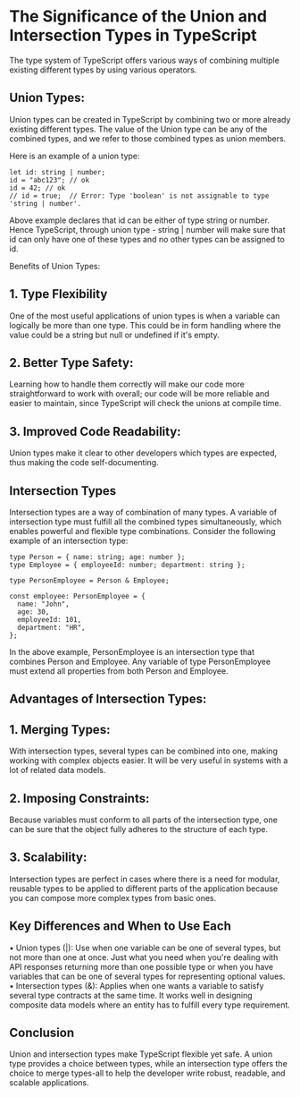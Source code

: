 # The Significance of the Union and Intersection Types in TypeScript

The type system of TypeScript offers various ways of combining multiple existing different types by using various operators.

## Union Types:

Union types can be created in TypeScript by combining two or more already existing different types. The value of the Union type can be any of the combined types, and we refer to those combined types as union members.

Here is an example of a union type:

```tsx
let id: string | number;
id = "abc123"; // ok
id = 42; // ok
// id = true;  // Error: Type 'boolean' is not assignable to type 'string | number'.
```

Above example declares that id can be either of type string or number. Hence TypeScript, through union type - string | number will make sure that id can only have one of these types and no other types can be assigned to id.

Benefits of Union Types:

## 1. Type Flexibility

One of the most useful applications of union types is when a variable can logically be more than one type. This could be in form handling where the value could be a string but null or undefined if it's empty.

## 2. Better Type Safety:

Learning how to handle them correctly will make our code more straightforward to work with overall; our code will be more reliable and easier to maintain, since TypeScript will check the unions at compile time.

## 3. Improved Code Readability:

Union types make it clear to other developers which types are expected, thus making the code self-documenting.

## Intersection Types

Intersection types are a way of combination of many types. A variable of intersection type must fulfill all the combined types simultaneously, which enables powerful and flexible type combinations.
Consider the following example of an intersection type:

```tsx
type Person = { name: string; age: number };
type Employee = { employeeId: number; department: string };

type PersonEmployee = Person & Employee;

const employee: PersonEmployee = {
  name: "John",
  age: 30,
  employeeId: 101,
  department: "HR",
};
```

In the above example, PersonEmployee is an intersection type that combines Person and Employee. Any variable of type PersonEmployee must extend all properties from both Person and Employee.

## Advantages of Intersection Types:

## 1. Merging Types:

With intersection types, several types can be combined into one, making working with complex objects easier. It will be very useful in systems with a lot of related data models.

## 2. Imposing Constraints:

Because variables must conform to all parts of the intersection type, one can be sure that the object fully adheres to the structure of each type.

## 3. Scalability:

Intersection types are perfect in cases where there is a need for modular, reusable types to be applied to different parts of the application because you can compose more complex types from basic ones.

## Key Differences and When to Use Each

• Union types (|): Use when one variable can be one of several types, but not more than one at once. Just what you need when you're dealing with API responses returning more than one possible type or when you have variables that can be one of several types for representing optional values.
• Intersection types (&): Applies when one wants a variable to satisfy several type contracts at the same time. It works well in designing composite data models where an entity has to fulfill every type requirement.

## Conclusion

Union and intersection types make TypeScript flexible yet safe. A union type provides a choice between types, while an intersection type offers the choice to merge types-all to help the developer write robust, readable, and scalable applications.
